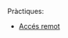Pràctiques:

- [Accés remot](https://htmlpreview.github.io/?https://github.com/PolNie/Portfoli/blob/main/Moduls/M01%20Sistemes%20informatics/M03/Acc%C3%A9s%20remot/Pr%C3%A0ctica%20acc%C3%A9s%20remot.html)
